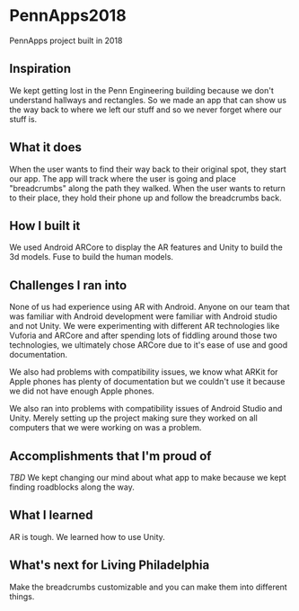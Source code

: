 # PennApps2018
PennApps project built in 2018

## Inspiration
We kept getting lost in the Penn Engineering building because we don't understand hallways and rectangles. So we made an app that can show us the way back to where we left our stuff and so we never forget where our stuff is. 

## What it does
When the user wants to find their way back to their original spot, they start our app. The app will track where the user is going and place "breadcrumbs" along the path they walked. When the user wants to return to their place, they hold their phone up and follow the breadcrumbs back. 

## How I built it
We used Android ARCore to display the AR features and Unity to build the 3d models. Fuse to build the human models. 

## Challenges I ran into
None of us had experience using AR with Android. Anyone on our team that was familiar with Android development were familiar with Android studio and not Unity. We were experimenting with different AR technologies like Vuforia and ARCore and after spending lots of fiddling around those two technologies, we ultimately chose ARCore due to it's ease of use and good documentation. 

We also had problems with compatibility issues, we know what ARKit for Apple phones has plenty of documentation but we couldn't use it because we did not have enough Apple phones. 

We also ran into problems with compatibility issues of Android Studio and Unity. Merely setting up the project making sure they worked on all computers that we were working on was a problem.   

## Accomplishments that I'm proud of
*TBD* We kept changing our mind about what app to make because we kept finding roadblocks along the way. 

## What I learned
AR is tough. We learned how to use Unity. 

## What's next for Living Philadelphia
Make the breadcrumbs customizable and you can make them into different things. 
